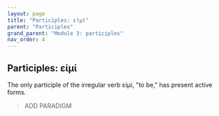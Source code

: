 ```yaml
---
layout: page
title: "Participles: εἰμί"
parent: "Participles"
grand_parent: "Module 3: participles"
nav_order: 4
---
```




## Participles: εἰμί

The only participle of the irregular verb εἰμί, "to be," has present active forms.  


> ADD PARADIGM